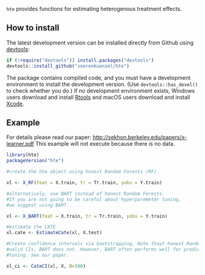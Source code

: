 `hte` provides functions for estimating heterogenous treatment effects. 

## How to install

The latest development version can be installed directly from Github using [devtools](https://github.com/hadley/devtools):

```R
if (!require("devtools")) install.packages("devtools")
devtools::install_github("soerenkuenzel/hte")
```

The package contains compiled code, and you must have a development environment to install the development version. (Use `devtools::has_devel()` to check whether you do.) If no development environment exists, Windows users download and install [Rtools](https://cran.r-project.org/bin/windows/Rtools/) and macOS users download and install [Xcode](https://itunes.apple.com/us/app/xcode/id497799835).


## Example 

For details please read our paper: http://sekhon.berkeley.edu/papers/x-learner.pdf
This example will not execute because there is no data. 

```R
library(hte)
packageVersion("hte")

#create the hte object using honest Random Forests (RF)

xl <- X_RF(feat = X.train, tr = Tr.train, yobs = Y.train)

#alternatively, use BART instead of honest Random Forests. 
#If you are not going to be careful about hyperparemeter tuning,
#we suggest using BART. 

xl <- X_BART(feat = X.train, tr = Tr.train, yobs = Y.train)

#estimate the CATE
xl.cate <- EstimateCate(xl, X.test)

#Create confidence intervals via bootstrapping. Note thayt honest Random Forests have theoretically
#valid CIs, BART does not. However, BART often performs well for prediction without extensive
#tuning. See our paper.

xl_ci <- CateCI(xl, X, B=500)
```
